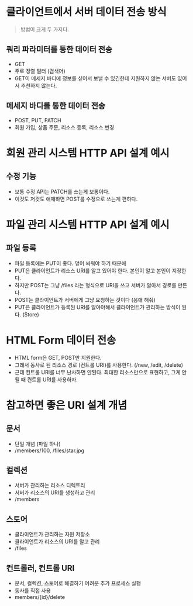 # 클라이언트에서 서버 데이터 전송 방식

> 방법이 크게 두 가지다.

## 쿼리 파라미터를 통한 데이터 전송

- GET
- 주로 정렬 필터 (검색어)
- GET이 메세지 바디에 정보를 싣어서 보낼 수 있긴한데 지원하지 않는 서버도 있어서 추천하지 않는다.

## 메세지 바디를 통한 데이터 전송

- POST, PUT, PATCH
- 회원 가입, 상품 주문, 리소스 등록, 리소스 변경

# 회원 관리 시스템 HTTP API 설계 예시

## 수정 기능

- 보통 수정 API는 PATCH를 쓰는게 보통이다.
- 이것도 저것도 애매하면 POST를 수정으로 쓰는게 편하다.

# 파일 관리 시스템 HTTP API 설계 예시

## 파일 등록

- 파일 등록에는 PUT이 좋다. 덮어 씌워야 하기 때문에
- PUT은 클라이언트가 리소스 URI를 알고 있어야 한다. 본인이 알고 본인이 지정한다.
- 하지만 POST는 그냥 /files 라는 형식으로 URI을 쓰고 서버가 알아서 경로를 만든다.
- POST는 클라이언트가 서버에게 그냥 요청하는 것이다 (응애 해줘)
- PUT은 클라이언트가 등록된 URI를 알아야해서 클라이언트가 관리하는 방식이 된다. (Store)

# HTML Form 데이터 전송

- HTML form은 GET, POST만 지원한다.
- 그래서 동사로 된 리소스 경로 (컨트롤 URI)를 사용한다. (/new, /edit, /delete)
- 근데 컨트롤 URI를 너무 난사하면 안된다. 최대한 리소스만으로 표현하고, 그게 안될 때 컨트롤 URI를 사용하자.

# 참고하면 좋은 URI 설계 개념

## 문서

- 단일 개념 (파일 하나)
- /members/100, /files/star.jpg

## 컬렉션

- 서버가 관리하는 리소스 디렉토리
- 서버가 리소스의 URI를 생성하고 관리
- /members

## 스토어

- 클라이언트가 관리하는 자원 저장소
- 클라이언트가 리소스의 URI를 알고 관리
- /files

## 컨트롤러, 컨트롤 URI

- 문서, 컬렉션, 스토어로 해결하기 어려운 추가 프로세스 실행
- 동사를 직접 사용
- members/{id}/delete

